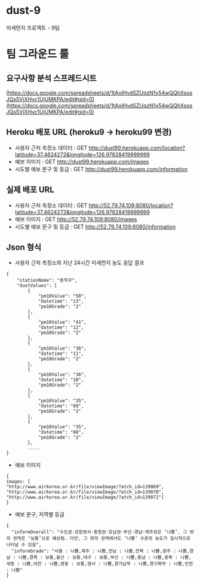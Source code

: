 # dust-9
미세먼지 프로젝트 - 9팀


# 팀 그라운드 룰 

## 요구사항 분석 스프레드시트 
[https://docs.google.com/spreadsheets/d/1tAolHvdSZUqzN1v54wQQhXsosJQsSVjXHvc1UjUMKPA/edit#gid=0](https://docs.google.com/spreadsheets/d/1tAolHvdSZUqzN1v54wQQhXsosJQsSVjXHvc1UjUMKPA/edit#gid=0)

## Heroku 배포 URL (heroku9 -> heroku99 변경) 
- 사용자 근처 측정소 데이터 : GET http://dust99.herokuapp.com/location?latitude=37.4624272&longitude=126.97828419999999
- 예보 이미지 : GET http://dust99.herokuapp.com/images
- 시도별 예보 문구 및 등급 : GET http://dust99.herokuapp.com/information

## 실제 배포 URL 
- 사용자 근처 측정소 데이터 : GET http://52.79.74.109:8080/location?latitude=37.4624272&longitude=126.97828419999999
- 예보 이미지 : GET http://52.79.74.109:8080/images
- 시도별 예보 문구 및 등급 : GET http://52.79.74.109:8080/information


## Json 형식 
- 사용자 근처 측정소와 지난 24시간 미세먼지 농도 응답 결과 
```
{
    "stationName": "동작구",
    "dustValues": [
        {
            "pm10Value": "50",
            "datetime": "13",
            "pm10Grade": "2"
        },
        {
            "pm10Value": "41",
            "datetime": "12",
            "pm10Grade": "2"
        },
        {
            "pm10Value": "36",
            "datetime": "11",
            "pm10Grade": "2"
        },
        {
            "pm10Value": "36",
            "datetime": "10",
            "pm10Grade": "2"
        },
        {
            "pm10Value": "35",
            "datetime": "09",
            "pm10Grade": "2"
        },
        {
            "pm10Value": "35",
            "datetime": "08",
            "pm10Grade": "2"
        },
        .....
}
```

- 예보 이미지
```
{
images: [
"http://www.airkorea.or.kr/file/viewImage/?atch_id=139069",
"http://www.airkorea.or.kr/file/viewImage/?atch_id=139070",
"http://www.airkorea.or.kr/file/viewImage/?atch_id=139071"]
}
```

- 예보 문구, 지역별 등급
```
{
  "informOverall": "수도권·강원영서·충청권·호남권·부산·경남·제주권은 ‘나쁨’, 그 밖의 권역은 ‘보통’으로 예상됨. 다만, 그 밖의 권역에서도 ‘나쁨’ 수준의 농도가 일시적으로 나타날 수 있음",
  "informGrade": "서울 : 나쁨,제주 : 나쁨,전남 : 나쁨,전북 : 나쁨,광주 : 나쁨,경남 : 나쁨,경북 : 보통,울산 : 보통,대구 : 보통,부산 : 나쁨,충남 : 나쁨,충북 : 나쁨,세종 : 나쁨,대전 : 나쁨,영동 : 보통,영서 : 나쁨,경기남부 : 나쁨,경기북부 : 나쁨,인천 : 나쁨"
}
```
